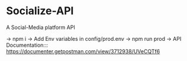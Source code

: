 # Socialize-API
A Social-Media platform API

-> npm i
-> Add Env variables in config/prod.env
-> npm run prod
-> API Documentation::: https://documenter.getpostman.com/view/3712938/UVeCQTf6

